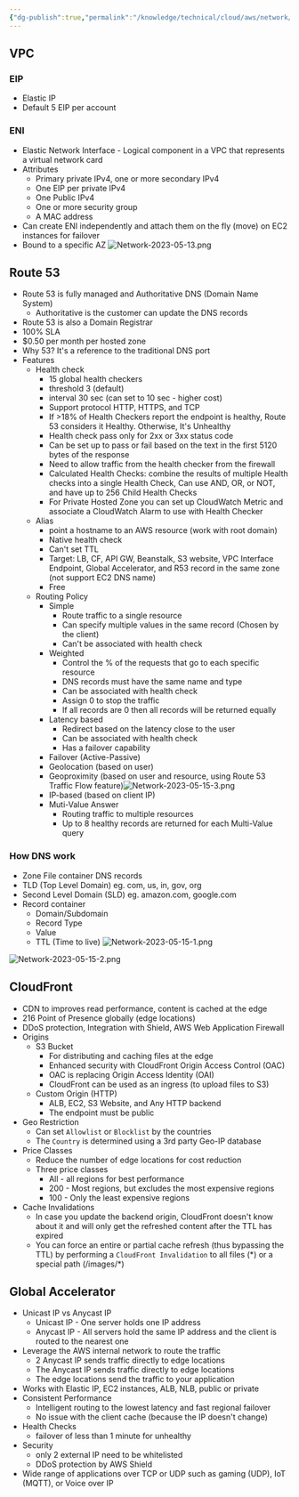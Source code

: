 ```yaml
---
{"dg-publish":true,"permalink":"/knowledge/technical/cloud/aws/network/","noteIcon":""}
---
```


## VPC
### EIP
- Elastic IP
- Default 5 EIP per account
### ENI
- Elastic Network Interface - Logical component in a VPC that represents a virtual network card
- Attributes
	- Primary private IPv4, one or more secondary IPv4
	- One EIP per private IPv4
	- One Public IPv4
	- One or more security group
	- A MAC address
- Can create ENI independently and attach them on the fly (move) on EC2 instances for failover
- Bound to a specific AZ
![Network-2023-05-13.png](/img/user/Attachments/Network-2023-05-13.png)
## Route 53
- Route 53 is fully managed and Authoritative DNS (Domain Name System)
	- Authoritative is the customer can update the DNS records
- Route 53 is also a Domain Registrar
- 100% SLA
- $0.50 per month per hosted zone
- Why 53? It's a reference to the traditional DNS port
- Features
	- Health check
		- 15 global health checkers
		- threshold 3 (default)
		- interval 30 sec (can set to 10 sec - higher cost)
		- Support protocol HTTP, HTTPS, and TCP
		- If >18% of Health Checkers report the endpoint is healthy, Route 53 considers it Healthy. Otherwise, It's Unhealthy
		- Health check pass only for 2xx or 3xx status code
		- Can be set up to pass or fail based on the text in the first 5120 bytes of the response
		- Need to allow traffic from the health checker from the firewall
		- Calculated Health Checks: combine the results of multiple Health checks into a single Health Check, Can use AND, OR, or NOT, and have up to 256 Child Health Checks
		- For Private Hosted Zone you can set up CloudWatch Metric and associate a CloudWatch Alarm to use with Health Checker
	- Alias
		- point a hostname to an AWS resource (work with root domain)
		- Native health check
		- Can't set TTL
		- Target: LB, CF, API GW, Beanstalk, S3 website, VPC Interface Endpoint, Global Accelerator, and R53 record in the same zone (not support EC2 DNS name)
		- Free
	- Routing Policy
		- Simple
			- Route traffic to a single resource
			- Can specify multiple values in the same record (Chosen by the client)
			- Can't be associated with health check
		- Weighted
			- Control the % of the requests that go to each specific resource
			- DNS records must have the same name and type
			- Can be associated with health check
			- Assign 0 to stop the traffic
			- If all records are 0 then all records will be returned equally
		- Latency based
			- Redirect based on the latency close to the user
			- Can be associated with health check
			- Has a failover capability
		- Failover (Active-Passive)
		- Geolocation (based on user)
		- Geoproximity (based on user and resource, using Route 53 Traffic Flow feature)![Network-2023-05-15-3.png](/img/user/Attachments/Network-2023-05-15-3.png)
		- IP-based (based on client IP)
		- Muti-Value Answer
			- Routing traffic to multiple resources
			- Up to 8 healthy records are returned for each Multi-Value query
### How DNS work
- Zone File container DNS records
- TLD (Top Level Domain) eg. com, us, in, gov, org
- Second Level Domain (SLD) eg. amazon.com, google.com
- Record container
	- Domain/Subdomain
	- Record Type
	- Value
	- TTL (Time to live)
![Network-2023-05-15-1.png](/img/user/Attachments/Network-2023-05-15-1.png)

![Network-2023-05-15-2.png](/img/user/Attachments/Network-2023-05-15-2.png)
## CloudFront
- CDN to improves read performance, content is cached at the edge
- 216 Point of Presence globally (edge locations)
- DDoS protection, Integration with Shield, AWS Web Application Firewall
- Origins
	- S3 Bucket
		- For distributing and caching files at the edge
		- Enhanced security with CloudFront Origin Access Control (OAC)
		- OAC is replacing Origin Access Identity (OAI)
		- CloudFront can be used as an ingress (to upload files to S3)
	- Custom Origin (HTTP)
		- ALB, EC2, S3 Website, and Any HTTP backend
		- The endpoint must be public
- Geo Restriction
	- Can set `Allowlist` or `Blocklist` by the countries
	- The `Country` is determined using a 3rd party Geo-IP database
- Price Classes
	- Reduce the number of edge locations for cost reduction
	- Three price classes
		- All - all regions for best performance
		- 200 - Most regions, but excludes the most expensive regions
		- 100 - Only the least expensive regions
- Cache Invalidations
	- In case you update the backend origin, CloudFront doesn't know about it and will only get the refreshed content after the TTL has expired
	- You can force an entire or partial cache refresh (thus bypassing the TTL) by performing a `CloudFront Invalidation` to all files (\*) or a special path (/images/\*)
## Global Accelerator
- Unicast IP vs Anycast IP
	- Unicast IP - One server holds one IP address
	- Anycast IP - All servers hold the same IP address and the client is routed to the nearest one
- Leverage the AWS internal network to route the traffic
	- 2 Anycast IP sends traffic directly to edge locations
	- The Anycast IP sends traffic directly to edge locations
	- The edge locations send the traffic to your application
- Works with Elastic IP, EC2 instances, ALB, NLB, public or private
- Consistent Performance
	- Intelligent routing to the lowest latency and fast regional failover
	- No issue with the client cache (because the IP doesn't change)
- Health Checks
	- failover of less than 1 minute for unhealthy
- Security
	- only 2 external IP need to be whitelisted
	- DDoS protection by AWS Shield
- Wide range of applications over TCP or UDP such as gaming (UDP), IoT (MQTT), or Voice over IP